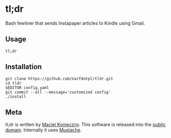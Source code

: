tl;dr
=====

Bash fewliner that sends Instapaper articles to Kindle using Gmail.


Usage
-----

    tl;dr


Installation
------------

    git clone https://github.com/narfdotpl/tldr.git
    cd tldr
    $EDITOR config.yaml
    git commit --all --message='customized config'
    ./install


Meta
----

tl;dr is written by [Maciej Konieczny][].  This software is released
into the [public domain][].  Internally it uses [Mustache][].

  [Maciej Konieczny]: http://narf.pl/
  [public domain]: http://unlicense.org/
  [Mustache]: http://mustache.github.com/
